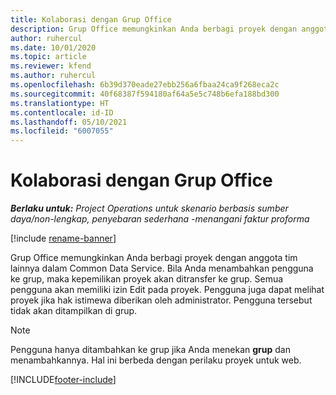 ```yaml
---
title: Kolaborasi dengan Grup Office
description: Grup Office memungkinkan Anda berbagi proyek dengan anggota tim lainnya di Common Data Service.
author: ruhercul
ms.date: 10/01/2020
ms.topic: article
ms.reviewer: kfend
ms.author: ruhercul
ms.openlocfilehash: 6b39d370eade27ebb256a6fbaa24ca9f268eca2c
ms.sourcegitcommit: 40f68387f594180af64a5e5c748b6efa188bd300
ms.translationtype: HT
ms.contentlocale: id-ID
ms.lasthandoff: 05/10/2021
ms.locfileid: "6007055"
---
```

# <a name="collaboration-with-office-groups"></a>Kolaborasi dengan Grup Office

_**Berlaku untuk:** Project Operations untuk skenario berbasis sumber daya/non-lengkap, penyebaran sederhana -menangani faktur proforma_

[!include [rename-banner](~/includes/cc-data-platform-banner.md)]

Grup Office memungkinkan Anda berbagi proyek dengan anggota tim lainnya dalam Common Data Service. Bila Anda menambahkan pengguna ke grup, maka kepemilikan proyek akan ditransfer ke grup. Semua pengguna akan memiliki izin Edit pada proyek. Pengguna juga dapat melihat proyek jika hak istimewa diberikan oleh administrator. Pengguna tersebut tidak akan ditampilkan di grup.

> [!NOTE] 
> Pengguna hanya ditambahkan ke grup jika Anda menekan **grup** dan menambahkannya. Hal ini berbeda dengan perilaku proyek untuk web. 



[!INCLUDE[footer-include](../includes/footer-banner.md)]